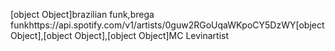 [object Object]brazilian funk,brega funkhttps://api.spotify.com/v1/artists/0guw2RGoUqaWKpoCY5DzWY[object Object],[object Object],[object Object]MC Levinartist